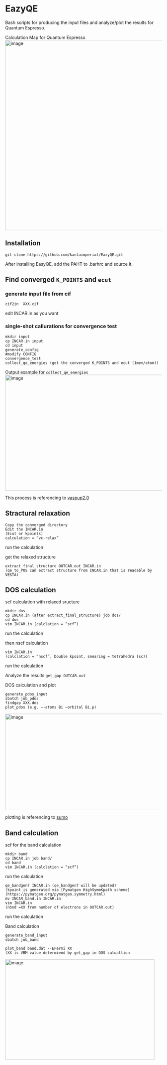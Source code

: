 # EazyQE
Bash scripts for producing the input files and analyze/plot the results for Quantum Espresso.

Calculation Map for Quantum Espresso
<img width="1081" height="610" alt="image" src="https://github.com/user-attachments/assets/fbc7d905-4ec6-47da-8028-9bcc6fb57135" />

## Installation
```
git clone https://github.com/kantaimperial/EazyQE.git
```
After installing EasyQE, add the PAHT to .barhrc and source it.

## Find converged `K_POINTS` and `ecut`

### generate input file from cif
```
cif2in  XXX.cif
```
edit INCAR.in as you want

### single-shot callurations for convergence test
```
mkdir input
cp INCAR.in input
cd input
generate_config
#modify CONFIG
convergence_test
collect_qe_energies (get the converged K_POINTS and ecut (1mev/atom))
```
Output example for `collect_qe_energies`
<img width="786" height="372" alt="image" src="https://github.com/user-attachments/assets/75745be1-9798-4d2d-8b31-14ee981da74c" />

This process is referencing to [vaspup2.0](https://github.com/kavanase/vaspup2.0)

## Stractural relaxation
```
Copy the converged directory
Edit the INCAR.in
(Ecut or kpoints) 
calculation = “vc-relax”
```
run the calculation

get the relaxed structure

```
extract_final_structure OUTCAR.out INCAR.in
(qe_to_POS can extract structure from INCAR.in that is readable by VESTA)
```

## DOS calculation
scf calculation with relaxed sructure
```
mkdir dos 
cp INCAR.in (after extract_final_structure) job dos/
cd dos
vim INCAR.in (calclation = “scf”)
```
run the calculation

then nscf calculation
```
vim INCAR.in 
(calclation = “nscf”, Double kpoint, smearing = tetrahedra (sc))
```
run the calculation 

Analyze the results
`get_gap OUTCAR.out`

DOS calculation and plot
```
generate_pdos_input
sbatch job_pdos
findgap XXX.dos
plot_pdos (e.g. –-atoms Bi –orbital Bi.p)
```
<img width="535" height="309" alt="image" src="https://github.com/user-attachments/assets/d2af1545-bd55-4069-8bd2-238564ff7d56" />



plotting is referencing to [sumo](https://smtg-bham.github.io/sumo/sumo-dosplot.html)

## Band calculation

scf for the band calculation
```
mkdir band
cp INCAR.in job band/
cd band
vim INCAR.in (calclation = “scf”)
```
run the calculation
```
qe_bandgen7 INCAR.in (qe_bandgen7 will be updated)
(kpoint is generated via [Pymatgen HighSymmKpath scheme](https://pymatgen.org/pymatgen.symmetry.html)
mv INCAR_band.in INCAR.in
vim INCAR.in 
(nbnd =XX from number of electrons in OUTCAR.out)
```
run the calculation

Band calculation
```
generate_band_input
sbatch job_band
```
```
plot_band band.dat --EFermi XX 
(XX is VBM value determiend by get_gap in DOS calualtion
```
<img width="480" height="322" alt="image" src="https://github.com/user-attachments/assets/84a2d8b1-9539-49c9-b425-262ea871960a" />



